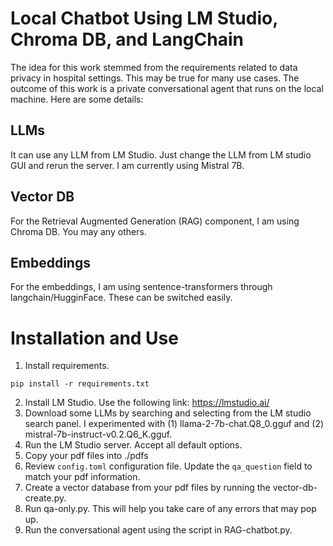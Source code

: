 # Local Chatbot Using LM Studio, Chroma DB, and LangChain

The idea for this work stemmed from the requirements related to data privacy in hospital settings. This may be true for many use cases. The outcome of this work is a private conversational agent that runs on the local machine. Here are some details:

## LLMs
It can use any LLM from LM Studio. Just change the LLM from LM studio GUI and rerun the server. I am currently using Mistral 7B.

## Vector DB
For the Retrieval Augmented Generation (RAG) component, I am using Chroma DB. You may any others.

## Embeddings
For the embeddings, I am using sentence-transformers through langchain/HugginFace. These can be switched easily.

# Installation and Use
1.  Install requirements.
```
pip install -r requirements.txt
```
2.  Install LM Studio. Use the following link: https://lmstudio.ai/
3.  Download some LLMs by searching and selecting from the LM studio search panel. I experimented with (1) llama-2-7b-chat.Q8_0.gguf and (2) mistral-7b-instruct-v0.2.Q6_K.gguf.
4.  Run the LM Studio server. Accept all default options.
5.  Copy your pdf files into ./pdfs
6.  Review `config.toml` configuration file. Update the `qa_question` field to match your pdf information.
7.  Create a vector database from your pdf files by running the vector-db-create.py.
8.  Run qa-only.py. This will help you take care of any errors that may pop up.
9.  Run the conversational agent using the script in RAG-chatbot.py.
   
